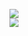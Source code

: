 [![](https://img.shields.io/badge/Made%20With-Github%20Spray-lightgrey.svg?style=for-the-badge&logo=github)](https://github.com/Annihil/github-spray#2227)  
[![](https://i.imgur.com/2DrTn0Z.gif)](https://github.com/Annihil/github-spray)